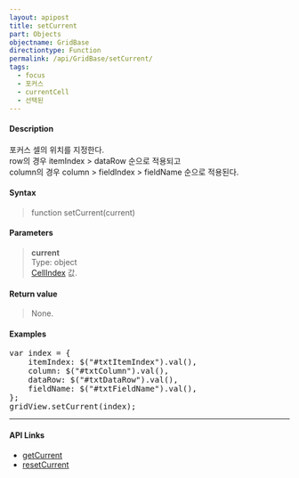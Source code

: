 ```yaml
---
layout: apipost
title: setCurrent
part: Objects
objectname: GridBase
directiontype: Function
permalink: /api/GridBase/setCurrent/
tags:
  - focus
  - 포커스
  - currentCell
  - 선택된
---
```



#### Description

 포커스 셀의 위치를 지정한다.  
 row의 경우 itemIndex > dataRow 순으로 적용되고  
 column의 경우 column > fieldIndex > fieldName 순으로 적용된다.  

#### Syntax

> function setCurrent(current)

#### Parameters

> **current**  
> Type: object  
> [CellIndex](/api/types/CellIndex/) 값.

#### Return value

> None.

#### Examples 

<pre class="prettyprint">
var index = {
    itemIndex: $("#txtItemIndex").val(),
    column: $("#txtColumn").val(),
    dataRow: $("#txtDataRow").val(),
    fieldName: $("#txtFieldName").val(),
};
gridView.setCurrent(index);
</pre>

---

#### API Links

* [getCurrent](/api/GridBase/getCurrent)
* [resetCurrent](/api/GridBase/resetCurrent)